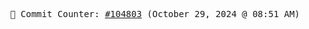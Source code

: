 <p align="center">
    <samp>
        📮 Commit Counter: <a href="https://github.com/Javascript-void0/Javascript-void0/commits/main">#104803</a> (October 29, 2024 @ 08:51 AM)
    </samp>
</p>